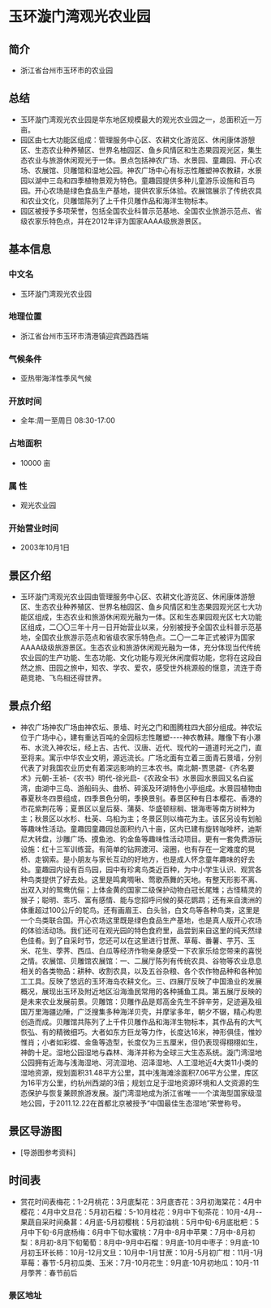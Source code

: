 # 玉环漩门湾观光农业园
## 简介
- 浙江省台州市玉环市的农业园
## 总结
- 玉环漩门湾观光农业园是华东地区规模最大的观光农业园之一，总面积近一万亩。
- 园区由七大功能区组成：管理服务中心区、农耕文化游览区、休闲康体游憩区、生态农业种养殖区、世界名柚园区、鱼乡风情区和生态果园观光区，集生态农业与旅游休闲观光于一体。景点包括神农广场、水景园、童趣园、开心农场、农展馆、贝雕馆和湿地公园。神农广场中心有标志性雕塑神农教耕，水景园以湖中三岛和四季植物景观为特色。童趣园提供多种儿童游乐设施和百鸟园。开心农场是绿色食品生产基地，提供农家乐体验。农展馆展示了传统农具和农业文化，贝雕馆陈列了上千件贝雕作品和海洋生物标本。
- 园区被授予多项荣誉，包括全国农业科普示范基地、全国农业旅游示范点、省级农家乐特色点，并在2012年评为国家AAAA级旅游景区。
## 基本信息
### 中文名
- 玉环漩门湾观光农业园
### 地理位置
- 浙江省台州市玉环市清港镇迎宾西路西端
### 气候条件
- 亚热带海洋性季风气候
### 开放时间
- 全年:周一至周日 08:30-17:00
### 占地面积
- 10000 亩
### 属    性
- 观光农业园
### 开始营业时间
- 2003年10月1日
## 景区介绍
- 玉环漩门湾观光农业园由管理服务中心区、农耕文化游览区、休闲康体游憩区、生态农业种养殖区、世界名柚园区、鱼乡风情区和生态果园观光区七大功能区组成，生态农业和旅游休闲观光融为一体。区和生态果园观光区七大功能区组成，二〇〇三年十月一日开始营业以来，分别被授予全国农业科普示范基地，全国农业旅游示范点和省级农家乐特色点。二〇一二年正式被评为国家AAAA级级旅游景区。生态农业和旅游休闲观光融为一体，充分体现当代传统农业园的生产功能、生态功能、文化功能与观光休闲度假功能，您将在这段自然之旅、田园之旅中，知农、学农、爱农，感受世外桃源般的惬意，流连于奇葩竞艳、飞鸟相还得世界。
## 景点介绍
- 神农广场神农广场由神农坛、景墙、时光之门和图腾柱四大部分组成。神农坛位于广场中心，建有重达百吨的全园标志性雕塑----神农教耕。雕像下有小瀑布、水流入神农坛，经上古、古代、汉唐、近代、现代的一道道时光之门，直至将来。寓示中华农业文明，源远流长。广场北面有立着三面青石景墙，分别代表了对我国农业历史有着深远影响的三本农书。南北朝-贾思勰-《齐名要术》元朝-王祯-《农书》明代-徐光启-《农政全书》水景园水景园又名白鲨湾，由湖中三岛、游船码头、曲桥、碎溪及环湖特色小亭组成。水景园植物由春夏秋冬四景组成，四季景色分明，季换景别。春景区种有日本樱花、香港的市花紫荆花等；夏景区以皇后葵、蒲葵、华盛顿棕榈、银海枣等南方树种为主；秋景区以水杉、杜英、乌桕为主；冬景区则以梅花为主。该区另设有划船等趣味性活动。童趣园童趣园总面积约八十亩，区内已建有旋转咖啡杯，迪斯尼大转盘，沙雕广场、摸鱼池、钓金鱼等趣味性活动项目。更有一套免费游玩设施：红十三军训练营。有简单的钻网渡河、滚圈，也有存在一定难度的晃桥、走钢索。是小朋友与家长互动的好地方，也是成人怀念童年趣味的好去处。童趣园内设有百鸟园，园中有珍禽鸟类近百种，为中小学生认识、观赏各种鸟类提供了好去处。这里是鸣禽啁啾、莺歌燕舞的天地。有整天形影不离、出双入对的鸳鸯伉俪；上体金黄的国家二级保护动物白冠长尾雉；古怪精灵的猴子；聪明、乖巧、富有感情、能与您招呼问候的葵花鹦鹉；还有来自澳洲的体重超过100公斤的鸵鸟。还有画眉王、白头翁，白文鸟等各种鸟类，这里是一个鸟类联合国。开心农场这里既是绿色食品生产基地，也是真人版开心农场的体验活动场。我们还可在观光园的特色食府里，品尝到来自这里的纯天然绿色佳肴。到了自采时节，您还可以在这里进行甘蔗、草莓、番薯、芋艿、玉米、花生、荸荠、西瓜、白瓜等经济作物亲身感受一下农家乐给您带来的喜悦之情。农展馆、贝雕馆农展馆：一、二展厅陈列有传统农具、谷物等农业息息相关的各类物品：耕种、收割农具，以及五谷杂粮、各个农作物品种和各种加工工具。反映了悠远的玉环海岛农耕文化。三、四展厅反映了中国渔业的发展概况，展现出玉环及附近地区沿海渔民常用的各种捕鱼工具。第五展厅反映的是未来农业发展前景。贝雕馆：贝雕作品是郑高金先生不辞辛劳，足迹遍及祖国万里海疆边陲，广泛搜集多种海洋贝壳，并摩挲多年，朝夕不辍，精心构思创造而成。贝雕馆共陈列了上千件贝雕作品和海洋生物标本，其作品有的大气恢弘、有的精微细巧。大者如东方巨龙等力作，长度达16米，神形俱佳，惟妙惟肖；小者如彩蝶、金鱼等造型，长度仅为三五厘米，但仍表现得栩栩如生，神韵十足。湿地公园湿地与森林、海洋并称为全球三大生态系统。漩门湾湿地公园拥有近海与浅海湿地、河流湿地、沼泽湿地、人工湿地近4大类11小类的湿地资源，规划面积31.48平方公里，其中浅海滩涂面积7.06平方公里，库区为16平方公里，约杭州西湖的3倍；规划立足于湿地资源环境和人文资源的生态保护与恢复兼顾旅游发展。漩门湾湿地成为浙江省唯一一个滨海型国家级湿地公园，于2011.12.22在首都北京被授予“中国最佳生态湿地”荣誉称号。
## 景区导游图
- [导游图参考资料]
## 时间表
- 赏花时间表梅花：1-2月桃花：3月底梨花：3月底杏花：3月初海棠花：4月中樱花：4月中文旦花：5月初石榴：5-10月桂花：9月中下旬茶花：10月-4月--果蔬自采时间桑葚：4月底-5月初樱桃：5月初油桃：5月中旬-6月底枇杷：5月中下旬-6月底杨梅：6月中下旬水蜜桃：7月中-8月中苹果：7月中-8月初梨：8月初-8月下旬葡萄：8月中-9月中石榴：9月底-10月中枣子：9月底-10月初玉环长柿：10月-12月文旦：10月中-1月甘蔗：10月-5月初广柑：11月-1月草莓：春节-5月初瓜类、玉米：7月-10月花生：9月底-10月初地瓜：10月-11月荸荠：春节前后
### 景区地址
